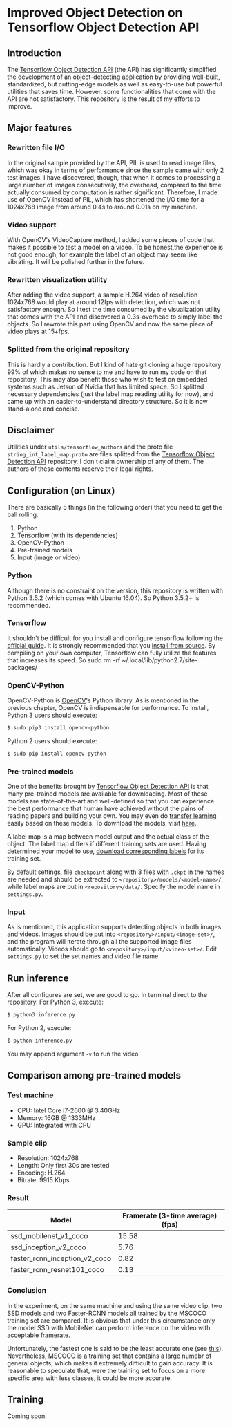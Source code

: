 # Improved Object Detection on Tensorflow Object Detection API

## Introduction
The [Tensorflow Object Detection API](https://github.com/tensorflow/models/tree/master/research/object_detection) (the API) has significantly simplified the development of an object-detecting application by providing well-built, standardized, but cutting-edge models as well as easy-to-use but powerful utilities that saves time. However, some functionalities that come with the API are not satisfactory. This repository is the result of my efforts to improve.

## Major features
### Rewritten file I/O
In the original sample provided by the API, PIL is used to read image files, which was okay in terms of performance since the sample came with only 2 test images. I have discovered, though, that when it comes to processing a large number of images consecutively, the overhead, compared to the time actually consumed by computation is rather significant. Therefore, I made use of OpenCV instead of PIL, which has shortened the I/O time for a 1024x768 image from around 0.4s to around 0.01s on my machine.

### Video support
With OpenCV's VideoCapture method, I added some pieces of code that makes it possible to test a model on a video. To be honest,the experience is not good enough, for example the label of an object may seem like vibrating. It will be polished further in the future.

### Rewritten visualization utility
After adding the video support, a sample H.264 video of resolution 1024x768 would play at around 12fps with detection, which was not satisfactory enough. So I test the time consumed by the visualization utility that comes with the API and discovered a 0.3s-overhead to simply label the objects. So I rewrote this part using OpenCV and now the same piece of video plays at 15+fps.

### Splitted from the original repository
This is hardly a contribution. But I kind of hate git cloning a huge repository 99% of which makes no sense to me and have to run my code on that repository. This may also benefit those who wish to test on embedded systems such as Jetson of Nvidia that has limited space. So I splitted necessary dependencies (just the label map reading utility for now), and came up with an easier-to-understand directory structure. So it is now stand-alone and concise.

## Disclaimer
Utilities under `utils/tensorflow_authors` and the proto file `string_int_label_map.proto` are files splitted from the  [Tensorflow Object Detection API](https://github.com/tensorflow/models/tree/master/research/object_detection) repository. I don't claim ownership of any of them. The authors of these contents reserve their legal rights.

## Configuration (on Linux)
There are basically 5 things (in the following order) that you need to get the ball rolling:
1. Python
2. Tensorflow (with its dependencies)
3. OpenCV-Python
4. Pre-trained models
5. Input (image or video)

### Python
Although there is no constraint on the version, this repository is written with Python 3.5.2 (which comes with Ubuntu 16.04). So Python 3.5.2+ is recommended.

### Tensorflow
It shouldn't be difficult for you install and configure tensorflow following the [official guide](https://www.tensorflow.org/install/). It is strongly recommended that you [install from source](https://www.tensorflow.org/install/install_sources). By compiling on your own computer, Tensorflow can fully utilize the features that increases its speed. 
So sudo rm -rf ~/.local/lib/python2.7/site-packages/
### OpenCV-Python
OpenCV-Python is [OpenCV](https://opencv.org/)'s Python library. As is mentioned in the previous chapter, OpenCV is indispensable for performance. To install, Python 3 users should execute:
```bash
$ sudo pip3 install opencv-python
```  
Python 2 users should execute:
```bash
$ sudo pip install opencv-python
```

### Pre-trained models
One of the benefits brought by [Tensorflow Object Detection API](https://github.com/tensorflow/models/tree/master/research/object_detection) is that many pre-trained models are available for downloading. Most of these models are state-of-the-art and well-defined so that you can experience the best performance that human have achieved without the pains of reading papers and building your own. You may even do [transfer learning](https://github.com/tensorflow/models/blob/master/research/object_detection/g3doc/using_your_own_dataset.md) easily based on these models. To download the models, visit [here](https://github.com/tensorflow/models/blob/master/research/object_detection/g3doc/detection_model_zoo.md).  
 
A label map is a map between model output and the actual class of the object. The label map differs if different training sets are used. Having determined your model to use, [download corresponding labels](https://github.com/tensorflow/models/tree/master/research/object_detection/data) for its training set.

By default settings, file `checkpoint` along with 3 files with `.ckpt` in the names are needed and should be extracted to `<repository>/models/<model-name>/`, while label maps are put in `<repository>/data/`. Specify the model name in `settings.py`.

### Input
As is mentioned, this application supports detecting objects in both images and videos. Images should be put into `<repository>/input/<image-set>/`, and the program will iterate through all the supported image files automatically. Videos should go to `<repository>/input/<video-set>/`. Edit `settings.py` to set the set names and video file name.

## Run inference
After all configures are set, we are good to go. In terminal direct to the repository. For Python 3, execute:
```bash
$ python3 inference.py
```
For Python 2, execute:
```bash
$ python inference.py
```
You may append argument `-v` to run the video

## Comparison among pre-trained models
### Test machine
- CPU: Intel Core i7-2600 @ 3.40GHz  
- Memory: 16GB @ 1333MHz  
- GPU: Integrated with CPU

### Sample clip
- Resolution: 1024x768
- Length: Only first 30s are tested
- Encoding: H.264  
- Bitrate: 9915 Kbps

### Result
|Model|Framerate (3-time average) (fps)|
|-|-|
|ssd_mobilenet_v1_coco|15.58|
|ssd_inception_v2_coco|5.76|
|faster_rcnn_inception_v2_coco|0.82|
|faster_rcnn_resnet101_coco|0.13|

### Conclusion
In the experiment, on the same machine and using the same video clip, two SSD models and two Faster-RCNN models all trained by the MSCOCO training set are compared. It is obvious that under this circumstance only the model SSD with MobileNet can perform inference on the video with acceptable framerate.  

Unfortunately, the fastest one is said to be the least accurate one (see [this](https://github.com/tensorflow/models/blob/master/research/object_detection/g3doc/detection_model_zoo.md)). Nevertheless, MSCOCO is a training set that contains a large numebr of general objects, which makes it extremely difficult to gain accuracy. It is reasonable to speculate that, were the training set to focus on a more specific area with less classes, it could be more accurate.

## Training
Coming soon.
